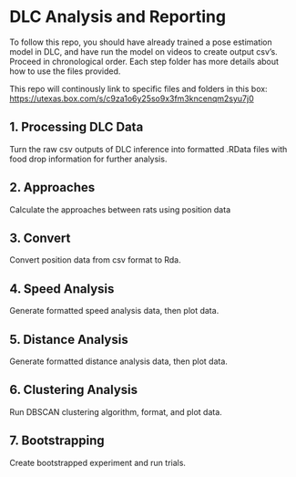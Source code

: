 # DLC Analysis and Reporting

To follow this repo, you should have already trained a pose estimation model in DLC, and have run the model on videos to create output csv’s. Proceed in chronological order. Each step folder has more details about how to use the files provided.

This repo will continously link to specific files and folders in this box: https://utexas.box.com/s/c9za1o6y25so9x3fm3kncenqm2syu7j0

## 1. Processing DLC Data

Turn the raw csv outputs of DLC inference into formatted .RData files with food drop information for further analysis.

## 2. Approaches

Calculate the approaches between rats using position data

## 3. Convert

Convert position data from csv format to Rda.

## 4. Speed Analysis

Generate formatted speed analysis data, then plot data.

## 5. Distance Analysis

Generate formatted distance analysis data, then plot data.

## 6. Clustering Analysis

Run DBSCAN clustering algorithm, format, and plot data.

## 7. Bootstrapping

Create bootstrapped experiment and run trials.
